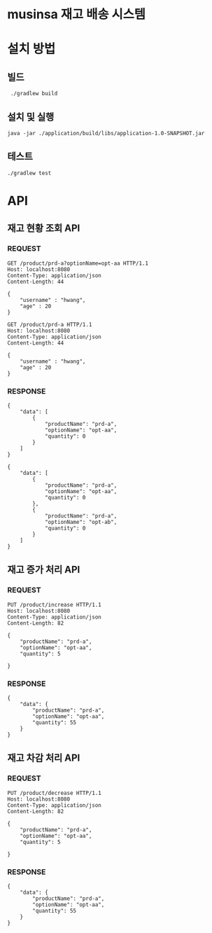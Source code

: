 # musinsa 재고 배송 시스템

# 설치 방법

## 빌드
```shell
 ./gradlew build
```

## 설치 및 실행
```shell
java -jar ./application/build/libs/application-1.0-SNAPSHOT.jar
```

## 테스트
```shell
./gradlew test
```

# API

## 재고 현황 조회 API
### REQUEST
```shell
GET /product/prd-a?optionName=opt-aa HTTP/1.1
Host: localhost:8080
Content-Type: application/json
Content-Length: 44

{
    "username" : "hwang",
    "age" : 20
}

GET /product/prd-a HTTP/1.1
Host: localhost:8080
Content-Type: application/json
Content-Length: 44

{
    "username" : "hwang",
    "age" : 20
}
```
### RESPONSE
```shell
{
    "data": [
        {
            "productName": "prd-a",
            "optionName": "opt-aa",
            "quantity": 0
        }
    ]
}

{
    "data": [
        {
            "productName": "prd-a",
            "optionName": "opt-aa",
            "quantity": 0
        },
        {
            "productName": "prd-a",
            "optionName": "opt-ab",
            "quantity": 0
        }
    ]
}
```
## 재고 증가 처리 API
### REQUEST
```shell
PUT /product/increase HTTP/1.1
Host: localhost:8080
Content-Type: application/json
Content-Length: 82

{
    "productName": "prd-a",
    "optionName": "opt-aa",
    "quantity": 5
    
}
```

### RESPONSE
```
{
    "data": {
        "productName": "prd-a",
        "optionName": "opt-aa",
        "quantity": 55
    }
}
```
## 재고 차감 처리 API
### REQUEST
```shell
PUT /product/decrease HTTP/1.1
Host: localhost:8080
Content-Type: application/json
Content-Length: 82

{
    "productName": "prd-a",
    "optionName": "opt-aa",
    "quantity": 5
    
}
```
### RESPONSE
```
{
    "data": {
        "productName": "prd-a",
        "optionName": "opt-aa",
        "quantity": 55
    }
}
```